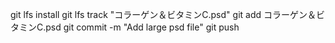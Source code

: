 git lfs install
git lfs track "コラーゲン＆ビタミンC.psd"
git add コラーゲン＆ビタミンC.psd
git commit -m "Add large psd file"
git push
